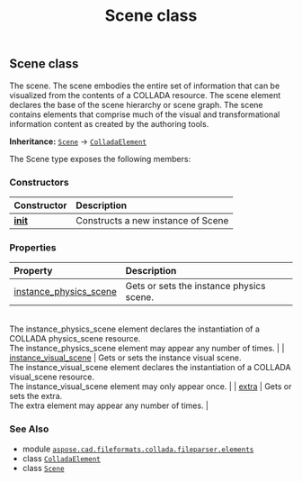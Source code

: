 ﻿---
title: Scene class
second_title: Aspose.CAD for Python via .NET API References
description: 
type: docs
weight: 920
url: /aspose.cad.fileformats.collada.fileparser.elements/scene/
is_root: false
---

## Scene class

The scene.
The scene embodies the entire set of information that can be visualized from the contents of a COLLADA resource.
The scene element declares the base of the scene hierarchy or scene graph.
The scene contains elements that comprise much of the visual and transformational information content as created by the authoring tools.



**Inheritance:** [`Scene`](/cad/python-net/aspose.cad.fileformats.collada.fileparser.elements/scene) → 
[`ColladaElement`](/cad/python-net/aspose.cad.fileformats.collada.fileparser.elements/colladaelement)



The Scene type exposes the following members:

### Constructors
| Constructor | Description |
| :- | :- |
| [__init__](/cad/python-net/aspose.cad.fileformats.collada.fileparser.elements/scene/__init__/#) | Constructs a new instance of Scene |


### Properties
| Property | Description |
| :- | :- |
| [instance_physics_scene](/cad/python-net/aspose.cad.fileformats.collada.fileparser.elements/scene/instance_physics_scene) | Gets or sets the instance physics scene.<br/>The instance_physics_scene element declares the instantiation of a COLLADA physics_scene resource.<br/>The instance_physics_scene element may appear any number of times. |
| [instance_visual_scene](/cad/python-net/aspose.cad.fileformats.collada.fileparser.elements/scene/instance_visual_scene) | Gets or sets the instance visual scene.<br/>The instance_visual_scene element declares the instantiation of a COLLADA visual_scene resource.<br/>The instance_visual_scene element may only appear once. |
| [extra](/cad/python-net/aspose.cad.fileformats.collada.fileparser.elements/scene/extra) | Gets or sets the extra.<br/>The extra element may appear any number of times. |



### See Also
* module [`aspose.cad.fileformats.collada.fileparser.elements`](..)
* class [`ColladaElement`](/cad/python-net/aspose.cad.fileformats.collada.fileparser.elements/colladaelement)
* class [`Scene`](/cad/python-net/aspose.cad.fileformats.collada.fileparser.elements/scene)
